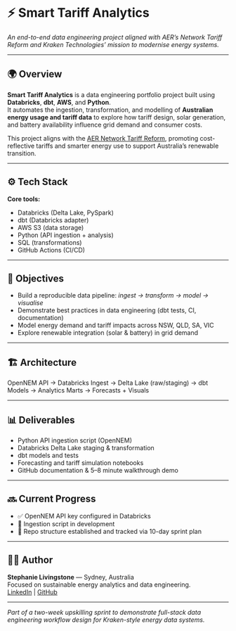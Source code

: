 # ⚡ Smart Tariff Analytics  
*An end-to-end data engineering project aligned with AER’s Network Tariff Reform and Kraken Technologies’ mission to modernise energy systems.*

---

## 🌍 Overview  
**Smart Tariff Analytics** is a data engineering portfolio project built using **Databricks**, **dbt**, **AWS**, and **Python**.  
It automates the ingestion, transformation, and modelling of **Australian energy usage and tariff data** to explore how tariff design, solar generation, and battery availability influence grid demand and consumer costs.

This project aligns with the [AER Network Tariff Reform](https://www.aer.gov.au/about/strategic-initiatives/network-tariff-reform), promoting cost-reflective tariffs and smarter energy use to support Australia’s renewable transition.

---

## ⚙️ Tech Stack
**Core tools:**  
- Databricks (Delta Lake, PySpark)  
- dbt (Databricks adapter)  
- AWS S3 (data storage)  
- Python (API ingestion + analysis)  
- SQL (transformations)  
- GitHub Actions (CI/CD)

---

## 🧠 Objectives
- Build a reproducible data pipeline: *ingest → transform → model → visualise*  
- Demonstrate best practices in data engineering (dbt tests, CI, documentation)  
- Model energy demand and tariff impacts across NSW, QLD, SA, VIC  
- Explore renewable integration (solar & battery) in grid demand

---

## 🏗️ Architecture
OpenNEM API → Databricks Ingest → Delta Lake (raw/staging)
→ dbt Models → Analytics Marts → Forecasts + Visuals


---

## 📊 Deliverables
- Python API ingestion script (OpenNEM)
- Databricks Delta Lake staging & transformation
- dbt models and tests
- Forecasting and tariff simulation notebooks
- GitHub documentation & 5–8 minute walkthrough demo

---

## 🔜 Current Progress
- ✅ OpenNEM API key configured in Databricks  
- 🔄 Ingestion script in development  
- 🧱 Repo structure established and tracked via 10-day sprint plan  

---

## 👩‍💻 Author  
**Stephanie Livingstone** — Sydney, Australia  
Focused on sustainable energy analytics and data engineering.  
[LinkedIn](https://linkedin.com) | [GitHub](https://github.com/yourusername)

---

*Part of a two-week upskilling sprint to demonstrate full-stack data engineering workflow design for Kraken-style energy data systems.*
